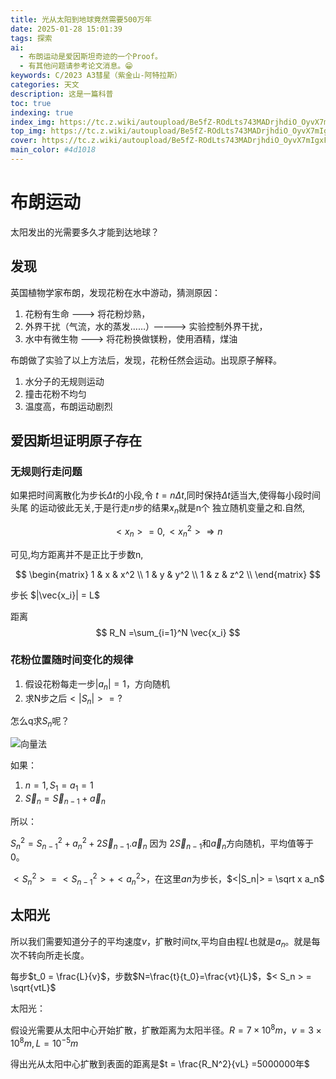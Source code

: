 ```yaml
---
title: 光从太阳到地球竟然需要500万年
date: 2025-01-28 15:01:39
tags: 探索
ai:
  - 布朗运动是爱因斯坦奇迹的一个Proof。
  - 有其他问题请参考论文消息。😁
keywords: C/2023 A3彗星（紫金山-阿特拉斯）
categories: 天文
description: 这是一篇科普
toc: true
indexing: true
index_img: https://tc.z.wiki/autoupload/Be5fZ-ROdLts743MADrjhdiO_OyvX7mIgxFBfDMDErs/20250617/wkPd/3840X2160/2023-10-31.OHR.HalloweenCuteAI-ZH-CN1079713117-UHD.3nrcsx7rh9.webp
top_img: https://tc.z.wiki/autoupload/Be5fZ-ROdLts743MADrjhdiO_OyvX7mIgxFBfDMDErs/20250617/wkPd/3840X2160/2023-10-31.OHR.HalloweenCuteAI-ZH-CN1079713117-UHD.3nrcsx7rh9.webp
cover: https://tc.z.wiki/autoupload/Be5fZ-ROdLts743MADrjhdiO_OyvX7mIgxFBfDMDErs/20250617/wkPd/3840X2160/2023-10-31.OHR.HalloweenCuteAI-ZH-CN1079713117-UHD.3nrcsx7rh9.webp
main_color: #4d1018
---
```

# 布朗运动

太阳发出的光需要多久才能到达地球？

## 发现

英国植物学家布朗，发现花粉在水中游动，猜测原因：

1. 花粉有生命 ———> 将花粉炒熟，
2. 外界干扰（气流，水的蒸发……）————> 实验控制外界干扰，
3. 水中有微生物 ———> 将花粉换做镁粉，使用酒精，煤油

布朗做了实验了以上方法后，发现，花粉任然会运动。出现原子解释。

1. 水分子的无规则运动
2. 撞击花粉不均匀
3. 温度高，布朗运动剧烈

## 爱因斯坦证明原子存在

### 无规则行走问题

如果把时间离散化为步长$\Delta t$的小段,令 $t = n\Delta t$,同时保持$\Delta t$适当大,使得每小段时间头尾 的运动彼此无关,于是行走$n$步的结果$x_n$就是n个 独立随机变量之和.自然,

$$ < x_n > = 0,< x_n^2 > \Rightarrow n $$

可见,均方距离并不是正比于步数n,


$$
\begin{matrix}
1 & x & x^2 \\
1 & y & y^2 \\
1 & z & z^2 \\
\end{matrix}
$$


步长 $|\vec{x_i}| = L$ 

距离 $$ R_N =\sum_{i=1}^N \vec{x_i} $$

### 花粉位置随时间变化的规律

1.   假设花粉每走一步$|a_n|=1$，方向随机
2.   求N步之后$<|S_n|> = ?$

怎么q求$S_n$呢？

 ![向量法](https://cdn.jsdelivr.net/gh/beforelike/picx-images-hosting@master/向量法_布朗运动.1vyr8r7cnx.jpg)



如果：

1.   $n=1 ,S_1 = a_1 = 1$
2.   $\vec S_n = \vec S_{n-1} +\vec a_n$

所以：

$S_n^2 = S_{n-1}^2 + a_n^2+2\vec S_{n-1} . \vec a_n$ 因为 $2\vec S_{n-1}$和$\vec a_n$方向随机，平均值等于0。

$< S_n^2 > = < S_{n-1}^2 > + < a_n^2 >$，在这里$an$为步长，$<|S_n|> = \sqrt x a_n$

## 太阳光

所以我们需要知道分子的平均速度$v$，扩散时间$t$x,平均自由程$L$也就是$a_n$。就是每次不转向所走长度。

每步$t_0 = \frac{L}{v}$，步数$N=\frac{t}{t_0}=\frac{vt}{L}$，$< S_n > = \sqrt{vtL}$

太阳光：

假设光需要从太阳中心开始扩散，扩散距离为太阳半径。$R = 7×10^8m，v = 3×10^8m,L=10^{-5}m$

得出光从太阳中心扩散到表面的距离是$t = \frac{R_N^2}{vL} =5000000年$



